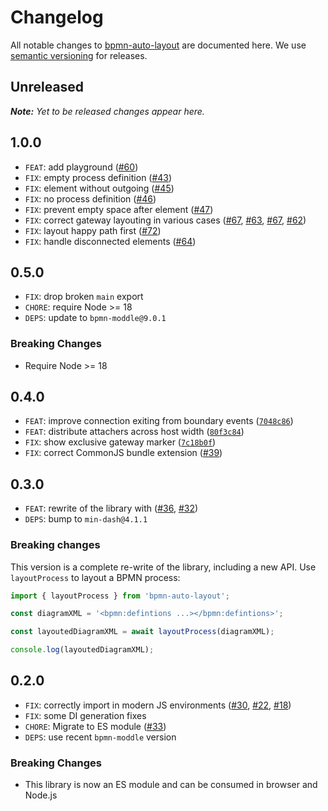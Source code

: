 # Changelog

All notable changes to [bpmn-auto-layout](https://github.com/bpmn-io/bpmn-auto-layout) are documented here. We use [semantic versioning](http://semver.org/) for releases.

## Unreleased

_**Note:** Yet to be released changes appear here._

## 1.0.0

* `FEAT`: add playground ([#60](https://github.com/bpmn-io/bpmn-auto-layout/pull/60))
* `FIX`: empty process definition ([#43](https://github.com/bpmn-io/bpmn-auto-layout/commit/6d01c2901e3fba4c3ae1aa8d1e77f6d821beb937))
* `FIX`: element without outgoing ([#45](https://github.com/bpmn-io/bpmn-auto-layout/commit/8cbac2bbf27d063188c42ea6b996df46d14684f7))
* `FIX`: no process definition ([#46](https://github.com/bpmn-io/bpmn-auto-layout/commit/f38812638f35ae49691a9d701f42e550cbff4405))
* `FIX`: prevent empty space after element ([#47](https://github.com/bpmn-io/bpmn-auto-layout/issues/47))
* `FIX`: correct gateway layouting in various cases ([#67](https://github.com/bpmn-io/bpmn-auto-layout/issues/67), [#63](https://github.com/bpmn-io/bpmn-auto-layout/issues/63), [#67](https://github.com/bpmn-io/bpmn-auto-layout/issues/67), [#62](https://github.com/bpmn-io/bpmn-auto-layout/issues/62))
* `FIX`: layout happy path first ([#72](https://github.com/bpmn-io/bpmn-auto-layout/issues/72))
* `FIX`: handle disconnected elements ([#64](https://github.com/bpmn-io/bpmn-auto-layout/issues/64))

## 0.5.0

* `FIX`: drop broken `main` export
* `CHORE`: require Node >= 18
* `DEPS`: update to `bpmn-moddle@9.0.1`

### Breaking Changes

* Require Node >= 18

## 0.4.0

* `FEAT`: improve connection exiting from boundary events ([`7048c86`](https://github.com/bpmn-io/bpmn-auto-layout/commit/7048c8682985409613f854202f727853a13bfe44))
* `FEAT`: distribute attachers across host width ([`80f3c84`](https://github.com/bpmn-io/bpmn-auto-layout/commit/80f3c84f40b1b2ccf0d757cf70482130112b6c7b))
* `FIX`: show exclusive gateway marker ([`7c18b0f`](https://github.com/bpmn-io/bpmn-auto-layout/commit/7c18b0f509ce2de9b5c9bda1f1035309d8ffd5cc))
* `FIX`: correct CommonJS bundle extension ([#39](https://github.com/bpmn-io/bpmn-auto-layout/issues/39))

## 0.3.0

* `FEAT`: rewrite of the library with ([#36](https://github.com/bpmn-io/bpmn-auto-layout/pull/36), [#32](https://github.com/bpmn-io/bpmn-auto-layout/issues/32))
* `DEPS`: bump to `min-dash@4.1.1`

### Breaking changes

This version is a complete re-write of the library, including a new API. Use `layoutProcess` to layout a BPMN process:

```javascript
import { layoutProcess } from 'bpmn-auto-layout';

const diagramXML = '<bpmn:defintions ...></bpmn:defintions>';

const layoutedDiagramXML = await layoutProcess(diagramXML);

console.log(layoutedDiagramXML);
```

## 0.2.0

* `FIX`: correctly import in modern JS environments ([#30](https://github.com/bpmn-io/bpmn-auto-layout/pull/30), [#22](https://github.com/bpmn-io/bpmn-auto-layout/issues/22), [#18](https://github.com/bpmn-io/bpmn-auto-layout/issues/18))
* `FIX`: some DI generation fixes
* `CHORE`: Migrate to ES module ([#33](https://github.com/bpmn-io/bpmn-auto-layout/pull/33))
* `DEPS`: use recent `bpmn-moddle` version

### Breaking Changes

* This library is now an ES module and can be consumed in browser and Node.js
